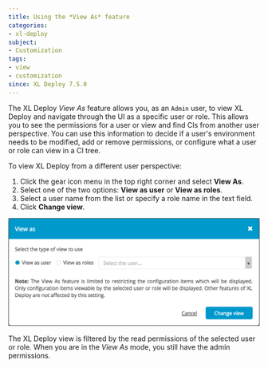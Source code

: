 ```yaml
---
title: Using the *View As* feature
categories:
- xl-deploy
subject:
- Customization
tags:
- view
- customization
since: XL Deploy 7.5.0
---
```


The XL Deploy *View As* feature allows you, as an `Admin` user, to view XL Deploy and navigate through the UI as a specific user or role. This allows you to see the permissions for a user or view and find CIs from another user perspective. You can use this information to decide if a user's environment needs to be modified, add or remove permissions, or configure what a user or role can view in a CI tree.

To view XL Deploy from a different user perspective:
1. Click the gear icon menu in the top right corner and select **View As**.
1. Select one of the two options: **View as user** or **View as roles**.
1. Select a user name from the list or specify a role name in the text field.  
1. Click **Change view**.

![View As](images/view-as.png)

The XL Deploy view is filtered by the read permissions of the selected user or role. When you are in the *View As* mode, you still have the admin permissions.
